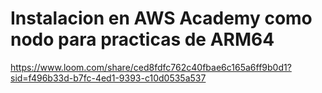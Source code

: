 
# Instalacion en AWS Academy como nodo para practicas de ARM64



https://www.loom.com/share/ced8fdfc762c40fbae6c165a6ff9b0d1?sid=f496b33d-b7fc-4ed1-9393-c10d0535a537
